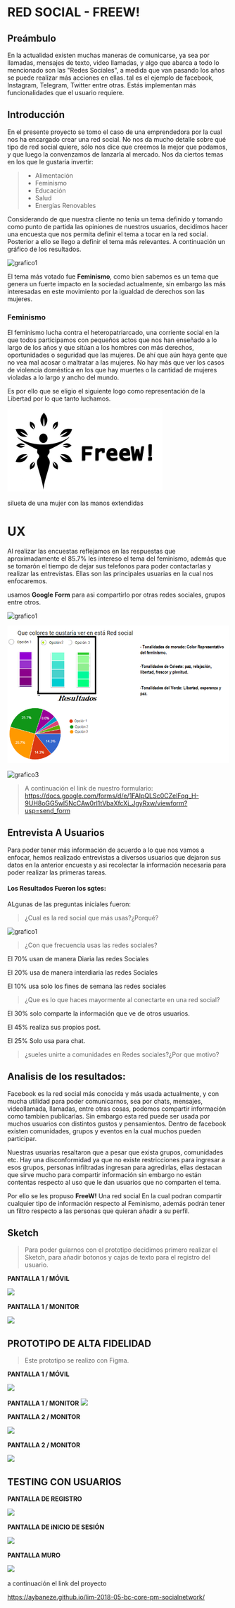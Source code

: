 # RED SOCIAL - FREEW!

## Preámbulo
En la actualidad existen muchas maneras de comunicarse, ya sea por llamadas, mensajes de texto, video llamadas, y algo que abarca a todo lo mencionado son las "Redes Sociales", a medida que van pasando los años se puede realizar más acciones en ellas. tal es el ejemplo de facebook, Instagram, Telegram, Twitter entre otras. Estás implementan más funcionalidades que el usuario requiere.


## Introducción
En el presente proyecto se tomo el caso de una emprendedora por la cual nos ha encargado crear una red social. No nos da mucho detalle sobre qué tipo de red social quiere, sólo nos dice que creemos la mejor que podamos, y que luego la convenzamos de lanzarla al mercado. Nos da ciertos temas en los que le gustaría invertir:

>- Alimentación
>- Feminismo
>- Educación
>- Salud
>- Energías Renovables

Considerando de que nuestra cliente no tenia un tema definido y tomando como punto de partida las opiniones de nuestros usuarios, decidimos hacer una encuesta que nos permita definir el tema a tocar en la red social. Posterior a ello se llego a definir el tema más relevantes. A continuación un gráfico de los resultados.

![grafico1](https://github.com/aybaneze/lim-2018-05-bc-core-pm-socialnetwork/blob/develop/Fotos_Encuesta/temas.png)

El tema más votado fue **Feminismo**, como bien sabemos es un tema que genera un fuerte impacto en la sociedad actualmente, sin embargo las más interesadas en este movimiento por la igualdad de derechos son las mujeres.

### Feminismo
El feminismo lucha contra el heteropatriarcado, una corriente social en la que todos participamos con pequeños actos que nos han enseñado a lo largo de los años y que sitúan a los hombres con más derechos, oportunidades o seguridad que las mujeres. De ahí que aún haya gente que no vea mal acosar o maltratar a las mujeres. No hay más que ver los casos de violencia doméstica en los que hay muertes o la cantidad de mujeres violadas a lo largo y ancho del mundo.

Es por ello que se eligio el siguiente logo como representación de la Libertad por lo que tanto luchamos. 

![grafico1](https://github.com/aybaneze/lim-2018-05-bc-core-pm-socialnetwork/blob/develop/imagenes/logoWeb.png)

silueta de una mujer con las manos extendidas 

# UX

Al realizar las encuestas reflejamos en las respuestas que aproximadamente el 85.7% les intereso el tema del feminismo, además que se tomarón el tiempo de dejar sus telefonos para poder contactarlas y realizar las entrevistas. Ellas son las principales usuarias en la cual nos enfocaremos.

usamos **Google Form** para asi compartirlo por otras redes sociales, grupos entre otros.

![grafico1](https://github.com/aybaneze/lim-2018-05-bc-core-pm-socialnetwork/blob/develop/Fotos_Encuesta/grafico1.png)


![grafico2](https://github.com/aybaneze/lim-2018-05-bc-core-pm-socialnetwork/blob/master/Fotos_Encuesta/grafico2.png)


![grafico3](https://github.com/aybaneze/lim-2018-05-bc-core-pm-socialnetwork/blob/develop/Fotos_Encuesta/grafico3.png)


> A continuación el link de nuestro formulario:
https://docs.google.com/forms/d/e/1FAIpQLSc0CZelFqq_H-9UH8oGG5wl5NcCAw0rl1tVbaXfcXj_JgyRxw/viewform?usp=send_form

## Entrevista A Usuarios

Para poder tener más información de acuerdo a lo que nos vamos a enfocar, hemos realizado entrevistas a diversos usuarios que dejaron sus datos en la anterior encuesta y asi recolectar la información necesaria para poder realizar las primeras tareas. 


#### Los Resultados Fueron los sgtes:

ALgunas de las preguntas iniciales fueron:

> ¿Cual es la red social que más usas?¿Porqué?

![grafico1](https://github.com/aybaneze/lim-2018-05-bc-core-pm-socialnetwork/blob/develop/Fotos_Encuesta/RedesSociales.png)


> ¿Con que frecuencia usas las redes sociales?

El 70% usan de manera Diaria las redes Sociales

El 20% usa de manera interdiaria las redes Sociales

El 10% usa solo los fines de semana las redes sociales

> ¿Que es lo que haces mayormente al conectarte en una red social?

El 30% solo comparte la información que ve de otros usuarios.

El 45% realiza sus propios post.

El 25% Solo usa para chat.
 
> ¿sueles unirte a comunidades en Redes sociales?¿Por que motivo?

## Analisis de los resultados:

Facebook es la red social más conocida y más usada actualmente, y con mucha utilidad para poder comunicarnos, sea por chats, mensajes, videollamada, llamadas, entre otras cosas, podemos compartir información como tambien publicarlas. Sin embargo esta red puede ser usada por muchos usuarios con distintos gustos y pensamientos. Dentro de facebook existen comunidades, grupos y eventos en la cual muchos pueden participar.

Nuestras usuarias resaltaron que a pesar que exista grupos, comunidades etc. Hay una disconformidad ya que no existe restricciones para ingresar a esos grupos, personas infiltradas ingresan para agredirlas, ellas destacan que sirve mucho para compartir información sin embargo no están contentas respecto al uso que le dan usuarios que no comparten el tema.

Por ello se les propuso **FreeW!** Una red social En la cual podran compartir cualquier tipo de información respecto al Feminismo, además podrán tener un filtro respecto a las personas que quieran añadir a su perfil. 

## Sketch

> Para poder guiarnos con el prototipo decidimos primero realizar el Sketch, para añadir botonos y cajas de texto para el registro del usuario.

**PANTALLA 1 / MÓVIL** 

![](https://github.com/aybaneze/lim-2018-05-bc-core-pm-socialnetwork/blob/develop/Sketch/sketch1.jpg)

**PANTALLA 1 / MONITOR** 

![](https://github.com/aybaneze/lim-2018-05-bc-core-pm-socialnetwork/blob/develop/Sketch/sketch2.jpeg)



## PROTOTIPO DE ALTA FIDELIDAD

>Este prototipo se realizo con Figma.

**PANTALLA 1 / MÓVIL** 

![](https://github.com/aybaneze/lim-2018-05-bc-core-pm-socialnetwork/blob/master/Sketch/figma1.png)

**PANTALLA 1 / MONITOR** 
![](https://github.com/aybaneze/lim-2018-05-bc-core-pm-socialnetwork/blob/develop/Sketch/figma2.png)

**PANTALLA 2 / MONITOR** 

![](https://github.com/aybaneze/lim-2018-05-bc-core-pm-socialnetwork/blob/develop/Sketch/figma3.png)

**PANTALLA 2 / MONITOR** 

![](https://github.com/aybaneze/lim-2018-05-bc-core-pm-socialnetwork/blob/master/Sketch/figma4.png)

## TESTING CON USUARIOS

**PANTALLA DE REGISTRO**

![](https://github.com/aybaneze/lim-2018-05-bc-core-pm-socialnetwork/blob/master/Sketch/userTesting.png)

**PANTALLA DE iNICIO DE SESIÓN**

![](https://github.com/aybaneze/lim-2018-05-bc-core-pm-socialnetwork/blob/master/Sketch/userTesting1.png) 

**PANTALLA MURO**

![](https://github.com/aybaneze/lim-2018-05-bc-core-pm-socialnetwork/blob/master/Sketch/userTesting2.png) 




a continuación el link del proyecto

https://aybaneze.github.io/lim-2018-05-bc-core-pm-socialnetwork/